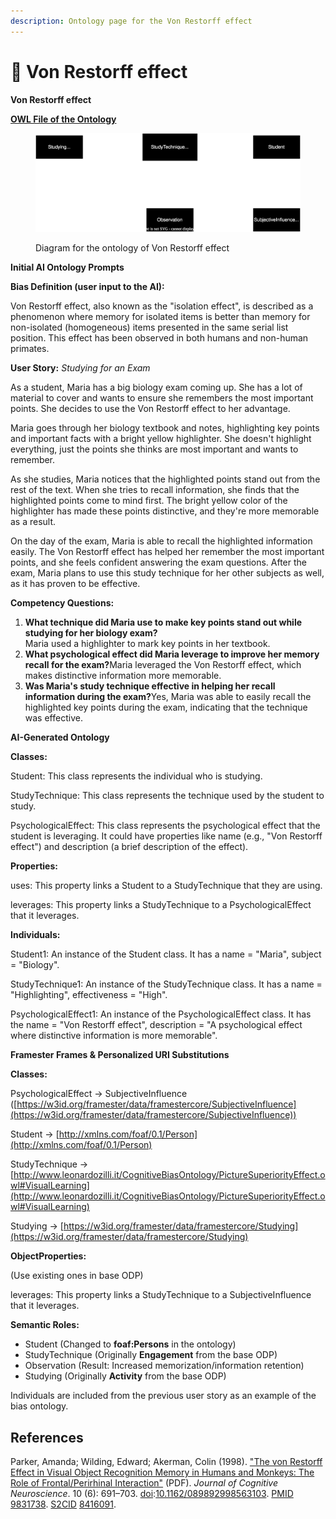 ```yaml
---
description: Ontology page for the Von Restorff effect
---
```


# 🔦 Von Restorff effect

**Von Restorff effect**

[**OWL File of the Ontology**](https://www.leonardozilli.it/CognitiveBiasOntology/VonRostorffEffect.owl)

<figure><img src="../.gitbook/assets/Von Rostorff.drawio (2) (1).svg" alt=""><figcaption><p>Diagram for the ontology of Von Restorff effect</p></figcaption></figure>

**Initial AI Ontology Prompts**

**Bias Definition (user input to the AI):**

Von Restorff effect, also known as the "isolation effect", is described as a phenomenon where memory for isolated items is better than memory for non-isolated (homogeneous) items presented in the same serial list position. This effect has been observed in both humans and non-human primates.

**User Story:** _Studying for an Exam_

As a student, Maria has a big biology exam coming up. She has a lot of material to cover and wants to ensure she remembers the most important points. She decides to use the Von Restorff effect to her advantage.

Maria goes through her biology textbook and notes, highlighting key points and important facts with a bright yellow highlighter. She doesn't highlight everything, just the points she thinks are most important and wants to remember.

As she studies, Maria notices that the highlighted points stand out from the rest of the text. When she tries to recall information, she finds that the highlighted points come to mind first. The bright yellow color of the highlighter has made these points distinctive, and they're more memorable as a result.

On the day of the exam, Maria is able to recall the highlighted information easily. The Von Restorff effect has helped her remember the most important points, and she feels confident answering the exam questions. After the exam, Maria plans to use this study technique for her other subjects as well, as it has proven to be effective.

**Competency Questions:**

1. **What technique did Maria use to make key points stand out while studying for her biology exam?**\
   Maria used a highlighter to mark key points in her textbook.
2. **What psychological effect did Maria leverage to improve her memory recall for the exam?**&#x4D;aria leveraged the Von Restorff effect, which makes distinctive information more memorable.
3. **Was Maria's study technique effective in helping her recall information during the exam?**&#x59;es, Maria was able to easily recall the highlighted key points during the exam, indicating that the technique was effective.

**AI-Generated Ontology**

**Classes:**

Student: This class represents the individual who is studying.&#x20;

StudyTechnique: This class represents the technique used by the student to study.

PsychologicalEffect: This class represents the psychological effect that the student is leveraging. It could have properties like name (e.g., "Von Restorff effect") and description (a brief description of the effect).

**Properties:**

uses: This property links a Student to a StudyTechnique that they are using.

leverages: This property links a StudyTechnique to a PsychologicalEffect that it leverages.

**Individuals:**

Student1: An instance of the Student class. It has a name = "Maria", subject = "Biology".

StudyTechnique1: An instance of the StudyTechnique class. It has a name = "Highlighting", effectiveness = "High".

PsychologicalEffect1: An instance of the PsychologicalEffect class. It has the name = "Von Restorff effect", description = "A psychological effect where distinctive information is more memorable".

**Framester Frames & Personalized URI Substitutions**

**Classes:**

PsychologicalEffect -> SubjectiveInfluence ([https://w3id.org/framester/data/framestercore/SubjectiveInfluence](https://w3id.org/framester/data/framestercore/SubjectiveInfluence))

Student -> [http://xmlns.com/foaf/0.1/Person](http://xmlns.com/foaf/0.1/Person)

StudyTechnique -> [http://www.leonardozilli.it/CognitiveBiasOntology/PictureSuperiorityEffect.owl#VisualLearning](http://www.leonardozilli.it/CognitiveBiasOntology/PictureSuperiorityEffect.owl#VisualLearning)

Studying -> [https://w3id.org/framester/data/framestercore/Studying](https://w3id.org/framester/data/framestercore/Studying)

**ObjectProperties:**

(Use existing ones in base ODP)

leverages: This property links a StudyTechnique to a SubjectiveInfluence that it leverages.

**Semantic Roles:**

* Student (Changed to **foaf:Persons** in the ontology)
* StudyTechnique (Originally **Engagement** from the base ODP)
* Observation (Result: Increased memorization/information retention)
* Studying (Originally **Activity** from the base ODP)

Individuals are included from the previous user story as an example of the bias ontology.

## References

Parker, Amanda; Wilding, Edward; Akerman, Colin (1998). ["The von Restorff Effect in Visual Object Recognition Memory in Humans and Monkeys: The Role of Frontal/Perirhinal Interaction"](http://orca.cf.ac.uk/33556/1/Parker%201998.pdf) (PDF). _Journal of Cognitive Neuroscience_. 10 (6): 691–703. [doi](https://en.wikipedia.org/wiki/Doi_\(identifier\)):[10.1162/089892998563103](https://doi.org/10.1162%2F089892998563103). [PMID](https://en.wikipedia.org/wiki/PMID_\(identifier\)) [9831738](https://pubmed.ncbi.nlm.nih.gov/9831738). [S2CID](https://en.wikipedia.org/wiki/S2CID_\(identifier\)) [8416091](https://api.semanticscholar.org/CorpusID:8416091).
